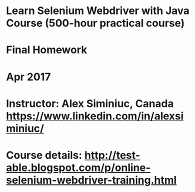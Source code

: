 # Learn Selenium Webdriver with Java Course (500-hour practical course)
# Final Homework
# Apr 2017
#
# Instructor: Alex Siminiuc, Canada https://www.linkedin.com/in/alexsiminiuc/
# Course details: http://test-able.blogspot.com/p/online-selenium-webdriver-training.html
